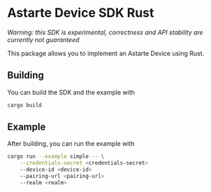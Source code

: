 <!--
Copyright 2021,2022 SECO Mind Srl

SPDX-License-Identifier: Apache-2.0
-->

# Astarte Device SDK Rust

*Warning: this SDK is experimental, correctness and API stability are currently not guaranteed*

This package allows you to implement an Astarte Device using Rust.

## Building

You can build the SDK and the example with

```sh
cargo build
```

## Example

After building, you can run the example with

```sh
cargo run --example simple -- \
    --credentials-secret <credentials-secret>
    --device-id <device-id>
    --pairing-url <pairing-url>
    --realm <realm>
```
